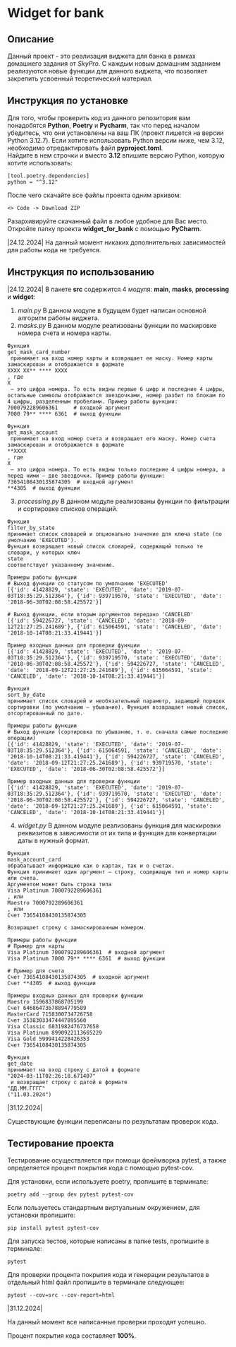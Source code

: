 # Widget for bank  
## Описание
Данный проект - это реализация виджета для банка в рамках домашнего задания от *SkyPro*.
С каждым новым домашним заданием реализуются новые функции для данного виджета, что позволяет закрепить усвоенный теоретический материал.  
  
## Инструкция по установке  
Для того, чтобы проверить код из данного репозитория вам понадобятся **Python**, **Poetry** и **Pycharm**, так что перед началом убедитесь, что они установлены на ваш ПК (проект пишется на версии Python 3.12.7).
Если хотите использовать Python версии ниже, чем 3.12, необходимо отредактировать файл **pyproject.toml**.  
Найдите в нем строчки и вместо **3.12** впишите версию Python, которую хотите использовать:  
```
[tool.poetry.dependencies]  
python = "^3.12"  
```

После чего скачайте все файлы проекта одним архивом:  
```
<> Code -> Download ZIP  
```

Разархивируйте скачанный файл в любое удобное для Вас место.  
Откройте папку проекта **widget_for_bank** с помощью **PyCharm**. 

|24.12.2024|
На данный момент никаких дополнительных зависимостей для работы кода не требуется.
## Инструкция по использованию
|24.12.2024|
В пакете **src** содержится 4 модуля: **main**, **masks**, **processing** и **widget**:
1. *main.py*
В данном модуле в будущем будет написан основной алгоритм работы виджета.
2.  *masks.py*
В данном модуле реализованы функции по маскировке номера счета и номера карты.
```
Функция 
get_mask_card_number
 принимает на вход номер карты и возвращает ее маску. Номер карты замаскирован и отображается в формате 
XXXX XX** **** XXXX
, где 
X
 — это цифра номера. То есть видны первые 6 цифр и последние 4 цифры, остальные символы отображаются звездочками, номер разбит по блокам по 4 цифры, разделенным пробелами. Пример работы функции:
7000792289606361     # входной аргумент
7000 79** **** 6361  # выход функции
```

```
Функция 
get_mask_account
 принимает на вход номер счета и возвращает его маску. Номер счета замаскирован и отображается в формате 
**XXXX
, где 
X
 — это цифра номера. То есть видны только последние 4 цифры номера, а перед ними — две звездочки. Пример работы функции:
73654108430135874305  # входной аргумент
**4305  # выход функции
```
3.  *processing.py*
В данном модуле реализованы функции по  фильтрации и сортировке списков операций.
```
Функция
filter_by_state
принимает список словарей и опционально значение для ключа state (по умолчанию 'EXECUTED').
Функция возвращает новый список словарей, содержащий только те словари, у которых ключ 
state
соответствует указанному значению.

Примеры работы функции
# Выход функции со статусом по умолчанию 'EXECUTED'
[{'id': 41428829, 'state': 'EXECUTED', 'date': '2019-07-03T18:35:29.512364'}, {'id': 939719570, 'state': 'EXECUTED', 'date': '2018-06-30T02:08:58.425572'}]

# Выход функции, если вторым аргументов передано 'CANCELED'
[{'id': 594226727, 'state': 'CANCELED', 'date': '2018-09-12T21:27:25.241689'}, {'id': 615064591, 'state': 'CANCELED', 'date': '2018-10-14T08:21:33.419441'}]

Пример входных данных для проверки функции
[{'id': 41428829, 'state': 'EXECUTED', 'date': '2019-07-03T18:35:29.512364'}, {'id': 939719570, 'state': 'EXECUTED', 'date': '2018-06-30T02:08:58.425572'}, {'id': 594226727, 'state': 'CANCELED', 'date': '2018-09-12T21:27:25.241689'}, {'id': 615064591, 'state': 'CANCELED', 'date': '2018-10-14T08:21:33.419441'}]
```

```
Функция
sort_by_date
принимает список словарей и необязательный параметр, задающий порядок сортировки (по умолчанию — убывание). Функция возвращает новый список, отсортированный по дате.

Примеры работы функции
# Выход функции (сортировка по убыванию, т. е. сначала самые последние операции)
[{'id': 41428829, 'state': 'EXECUTED', 'date': '2019-07-03T18:35:29.512364'}, {'id': 615064591, 'state': 'CANCELED', 'date': '2018-10-14T08:21:33.419441'}, {'id': 594226727, 'state': 'CANCELED', 'date': '2018-09-12T21:27:25.241689'}, {'id': 939719570, 'state': 'EXECUTED', 'date': '2018-06-30T02:08:58.425572'}]

Пример входных данных для проверки функции
[{'id': 41428829, 'state': 'EXECUTED', 'date': '2019-07-03T18:35:29.512364'}, {'id': 939719570, 'state': 'EXECUTED', 'date': '2018-06-30T02:08:58.425572'}, {'id': 594226727, 'state': 'CANCELED', 'date': '2018-09-12T21:27:25.241689'}, {'id': 615064591, 'state': 'CANCELED', 'date': '2018-10-14T08:21:33.419441'}]
```
4.  *widget.py*
В данном модуле реализованы функция для маскировки реквизитов в зависимости от их типа и функция для конвертации даты в нужный формат.
```
Функция
mask_account_card
обрабатывает информацию как о картах, так и о счетах.
Функция принимает один аргумент — строку, содержащую тип и номер карты или счета.
Аргументом может быть строка типа 
Visa Platinum 7000792289606361
, или 
Maestro 7000792289606361
, или 
Счет 73654108430135874305

Возвращает строку с замаскированным номером.

Примеры работы функции
# Пример для карты
Visa Platinum 7000792289606361  # входной аргумент
Visa Platinum 7000 79** **** 6361  # выход функции

# Пример для счета
Счет 73654108430135874305  # входной аргумент
Счет **4305  # выход функции

Примеры входных данных для проверки функции
Maestro 1596837868705199
Счет 64686473678894779589
MasterCard 7158300734726758
Счет 35383033474447895560
Visa Classic 6831982476737658
Visa Platinum 8990922113665229
Visa Gold 5999414228426353
Счет 73654108430135874305
```

```
Функция
get_date
принимает на вход строку с датой в формате
"2024-03-11T02:26:18.671407"
 и возвращает строку с датой в формате
"ДД.ММ.ГГГГ"
("11.03.2024")
```

|31.12.2024|

Существующие функции переписаны по результатам проверок кода.

## Тестирование проекта
Тестирование осуществляется при помощи фреймворка pytest, а также определяется процент покрытия кода с помощью pytest-cov.

Для установки, если используете poetry, пропишите в терминале:
```
poetry add --group dev pytest pytest-cov
```

Если пользуетесь стандартным виртуальным окружением, для установки пропишите:
```
pip install pytest pytest-cov
```

Для запуска тестов, которые написаны в папке tests, пропишите в терминале:
```
pytest
```

Для проверки процента покрытия кода и генерации результатов в отдельный html файл пропишите в терминале следующее:
```
pytest --cov=src --cov-report=html
```

|31.12.2024|

На данный момент все написанные проверки проходят успешно.

Процент покрытия кода составляет **100%**.